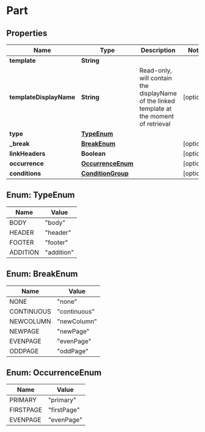 
# Part

## Properties
Name | Type | Description | Notes
------------ | ------------- | ------------- | -------------
**template** | **String** |  | 
**templateDisplayName** | **String** | Read-only, will contain the displayName of the linked template at the moment of retrieval |  [optional]
**type** | [**TypeEnum**](#TypeEnum) |  | 
**_break** | [**BreakEnum**](#BreakEnum) |  |  [optional]
**linkHeaders** | **Boolean** |  |  [optional]
**occurrence** | [**OccurrenceEnum**](#OccurrenceEnum) |  |  [optional]
**conditions** | [**ConditionGroup**](ConditionGroup.md) |  |  [optional]


<a name="TypeEnum"></a>
## Enum: TypeEnum
Name | Value
---- | -----
BODY | &quot;body&quot;
HEADER | &quot;header&quot;
FOOTER | &quot;footer&quot;
ADDITION | &quot;addition&quot;


<a name="BreakEnum"></a>
## Enum: BreakEnum
Name | Value
---- | -----
NONE | &quot;none&quot;
CONTINUOUS | &quot;continuous&quot;
NEWCOLUMN | &quot;newColumn&quot;
NEWPAGE | &quot;newPage&quot;
EVENPAGE | &quot;evenPage&quot;
ODDPAGE | &quot;oddPage&quot;


<a name="OccurrenceEnum"></a>
## Enum: OccurrenceEnum
Name | Value
---- | -----
PRIMARY | &quot;primary&quot;
FIRSTPAGE | &quot;firstPage&quot;
EVENPAGE | &quot;evenPage&quot;



